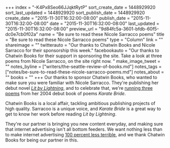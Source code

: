 +++
index = "-K4Px8Seo66JJqktRytP"
sort_create_date = 1448929920
sort_last_updated = 1448929920
sort_publish_date = 1448929920
create_date = "2015-11-30T16:32:00-08:00"
publish_date = "2015-11-30T16:32:00-08:00"
date = "2015-11-30T16:32:00-08:00"
last_updated = "2015-11-30T16:32:00-08:00"
preview_url = "9d84fc5a-3601-bfdb-60f5-dc0e7cb0f02a"
name = "Be sure to read these Nicole Sarracco poems"
title = "Be sure to read these Nicole Sarracco poems"
type = "Column"
link = ""
shareimage = ""
twitterauto = "Our thanks to Chatwin Books and Nicole Sarracco for their sponsorship this week."
facebookauto = "Our thanks to Chatwin Books for their support in sponsoring the site. Take a look at three poems from Nicole Sarracco, on the site right now. "
make_image_tweet = ""
notes_byline = ["writers/the-seattle-review-of-books.md"]
notes_tags = ["notes/be-sure-to-read-these-nicole-sarracco-poems.md"]
notes_about = ""
books = ""
+++
Our thanks to sponsor Chatwin Books, who wanted to make sure you were familiar with Nicole Sarracco. They're publishing her debut novel [_Lit by Lightning_](http://www.chatwinbooks.com/shop/litbylightning), and to celebrate that, we're [running three poems](http://seattlereviewofbooks.com/sponsorships) from her 2004 debut book of poems _Karate Bride_. 

Chatwin Books is a local affair, tackling ambitious publishing projects of high quality. Sarracoo is a unique voice, and _Karate Bride_ is a great way to get to know her work before reading _Lit by Lightning_. 

They're our partner is bringing you new content everyday, and making sure that internet advertising isn't all bottom feeders. We want nothing less than to make internet advertising [100 percent less terrible](http://seattlereviewofbooks.com/notes/2015/08/05/help-us-make-internet-advertisements-100-percent-less-terrible/), and we thank Chatwin Books for being our partner in this.